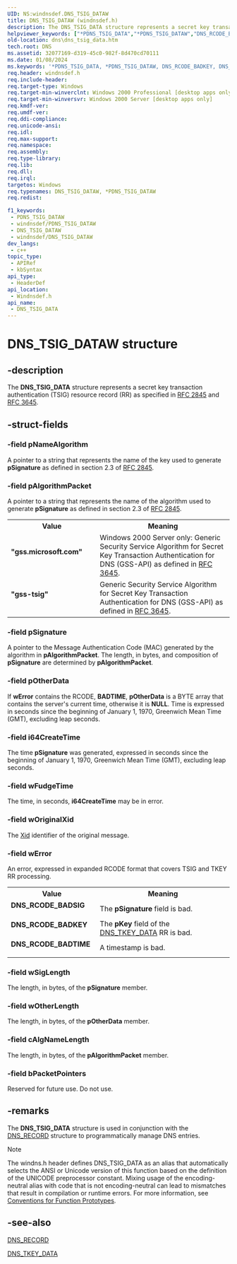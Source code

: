 ```yaml
---
UID: NS:windnsdef.DNS_TSIG_DATAW
title: DNS_TSIG_DATAW (windnsdef.h)
description: The DNS_TSIG_DATA structure represents a secret key transaction authentication (TSIG) resource record (RR) as specified in RFC 2845 and RFC 3645. (Unicode)
helpviewer_keywords: ["*PDNS_TSIG_DATA","*PDNS_TSIG_DATAW","DNS_RCODE_BADKEY","DNS_RCODE_BADSIG","DNS_RCODE_BADTIME","DNS_TSIG_DATA","DNS_TSIG_DATA structure [DNS]","DNS_TSIG_DATAW","PDNS_TSIG_DATA","PDNS_TSIG_DATA structure pointer [DNS]","_dns_dns_tsig_data","dns.dns_tsig_data","gss-tsig","gss.microsoft.com","windnsdef/DNS_TSIG_DATA","windnsdef/PDNS_TSIG_DATA"]
old-location: dns\dns_tsig_data.htm
tech.root: DNS
ms.assetid: 32077169-d319-45c0-982f-8d470cd70111
ms.date: 01/08/2024
ms.keywords: '*PDNS_TSIG_DATA, *PDNS_TSIG_DATAW, DNS_RCODE_BADKEY, DNS_RCODE_BADSIG, DNS_RCODE_BADTIME, DNS_TSIG_DATA, DNS_TSIG_DATA structure [DNS], DNS_TSIG_DATAW, PDNS_TSIG_DATA, PDNS_TSIG_DATA structure pointer [DNS], _dns_dns_tsig_data, dns.dns_tsig_data, gss-tsig, gss.microsoft.com, windnsdef/DNS_TSIG_DATA, windnsdef/PDNS_TSIG_DATA'
req.header: windnsdef.h
req.include-header: 
req.target-type: Windows
req.target-min-winverclnt: Windows 2000 Professional [desktop apps only]
req.target-min-winversvr: Windows 2000 Server [desktop apps only]
req.kmdf-ver: 
req.umdf-ver: 
req.ddi-compliance: 
req.unicode-ansi: 
req.idl: 
req.max-support: 
req.namespace: 
req.assembly: 
req.type-library: 
req.lib: 
req.dll: 
req.irql: 
targetos: Windows
req.typenames: DNS_TSIG_DATAW, *PDNS_TSIG_DATAW
req.redist: 

f1_keywords:
 - PDNS_TSIG_DATAW
 - windnsdef/PDNS_TSIG_DATAW
 - DNS_TSIG_DATAW
 - windnsdef/DNS_TSIG_DATAW
dev_langs:
 - c++
topic_type:
 - APIRef
 - kbSyntax
api_type:
 - HeaderDef
api_location:
 - Windnsdef.h
api_name:
 - DNS_TSIG_DATA
---
```


# DNS_TSIG_DATAW structure


## -description

The 
<b>DNS_TSIG_DATA</b> structure represents a secret key transaction authentication (TSIG) resource record (RR) as specified in <a href="https://www.ietf.org/rfc/rfc2845.txt">RFC 2845</a> and <a href="https://www.ietf.org/rfc/rfc3645.txt">RFC 3645</a>.

## -struct-fields

### -field pNameAlgorithm

A pointer to a string that represents the name of the key used to generate <b>pSignature</b> as defined in section 2.3 of <a href="https://www.ietf.org/rfc/rfc2845.txt">RFC 2845</a>.

### -field pAlgorithmPacket

A pointer to a string that represents the name of the   algorithm used to generate <b>pSignature</b> as defined in section 2.3 of <a href="https://www.ietf.org/rfc/rfc2845.txt">RFC 2845</a>.

<table>
<tr>
<th>Value</th>
<th>Meaning</th>
</tr>
<tr>
<td width="40%"><a id="gss.microsoft.com"></a><a id="GSS.MICROSOFT.COM"></a><dl>
<dt><b>"gss.microsoft.com"</b></dt>
</dl>
</td>
<td width="60%">
Windows 2000 Server only: Generic Security Service Algorithm for
        Secret Key Transaction Authentication for DNS (GSS-API) as defined in <a href="https://www.ietf.org/rfc/rfc3645.txt">RFC 3645</a>.

</td>
</tr>
<tr>
<td width="40%"><a id="gss-tsig"></a><a id="GSS-TSIG"></a><dl>
<dt><b>"gss-tsig"</b></dt>
</dl>
</td>
<td width="60%">
Generic Security Service Algorithm for
        Secret Key Transaction Authentication for DNS (GSS-API) as defined in <a href="https://www.ietf.org/rfc/rfc3645.txt">RFC 3645</a>.

</td>
</tr>
</table>

### -field pSignature

A pointer to the Message
   Authentication Code (MAC) generated by the algorithm in <b>pAlgorithmPacket</b>. The length, in bytes, and composition of <b>pSignature</b> are determined by <b>pAlgorithmPacket</b>.

### -field pOtherData

If <b>wError</b> contains the RCODE, <b>BADTIME</b>, <b>pOtherData</b> is a  BYTE array that contains the server's current time, otherwise it is <b>NULL</b>. Time is expressed in seconds since the beginning of January 1, 1970, Greenwich Mean Time (GMT), excluding leap seconds.

### -field i64CreateTime

The time <b>pSignature</b> was generated, expressed in seconds since the beginning of January 1, 1970, Greenwich Mean Time (GMT), excluding leap seconds.

### -field wFudgeTime

The time, in seconds, <b>i64CreateTime</b> may be in error.

### -field wOriginalXid

The <a href="/windows/win32/api/windnsdef/ns-windnsdef-dns_header">Xid</a>  identifier of the original message.

### -field wError

An error, expressed in expanded RCODE format that covers TSIG and TKEY RR processing.

<table>
<tr>
<th>Value</th>
<th>Meaning</th>
</tr>
<tr>
<td width="40%"><a id="DNS_RCODE_BADSIG"></a><a id="dns_rcode_badsig"></a><dl>
<dt><b>DNS_RCODE_BADSIG</b></dt>
</dl>
</td>
<td width="60%">
The <b>pSignature</b> field is bad.

</td>
</tr>
<tr>
<td width="40%"><a id="DNS_RCODE_BADKEY"></a><a id="dns_rcode_badkey"></a><dl>
<dt><b>DNS_RCODE_BADKEY</b></dt>
</dl>
</td>
<td width="60%">
The <b>pKey</b> field of the <a href="/windows/win32/api/windnsdef/ns-windnsdef-dns_tkey_dataw">DNS_TKEY_DATA</a> RR is bad.

</td>
</tr>
<tr>
<td width="40%"><a id="DNS_RCODE_BADTIME"></a><a id="dns_rcode_badtime"></a><dl>
<dt><b>DNS_RCODE_BADTIME</b></dt>
</dl>
</td>
<td width="60%">
A timestamp is bad.

</td>
</tr>
</table>

### -field wSigLength

The length, in bytes, of the <b>pSignature</b> member.

### -field wOtherLength

The length, in bytes, of the <b>pOtherData</b> member.

### -field cAlgNameLength

The length, in bytes, of the <b>pAlgorithmPacket</b> member.

### -field bPacketPointers

Reserved for future use. Do not use.

## -remarks

The 
<b>DNS_TSIG_DATA</b> structure is used in conjunction with the 
<a href="/windows/win32/api/windnsdef/ns-windnsdef-dns_recorda">DNS_RECORD</a> structure to programmatically manage DNS entries.





> [!NOTE]
> The windns.h header defines DNS_TSIG_DATA as an alias that automatically selects the ANSI or Unicode version of this function based on the definition of the UNICODE preprocessor constant. Mixing usage of the encoding-neutral alias with code that is not encoding-neutral can lead to mismatches that result in compilation or runtime errors. For more information, see [Conventions for Function Prototypes](/windows/win32/intl/conventions-for-function-prototypes).

## -see-also

<a href="/windows/win32/api/windnsdef/ns-windnsdef-dns_recorda">DNS_RECORD</a>



<a href="/windows/win32/api/windnsdef/ns-windnsdef-dns_tkey_dataw">DNS_TKEY_DATA</a>

